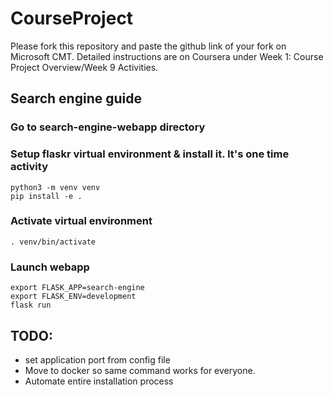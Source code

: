 # CourseProject

Please fork this repository and paste the github link of your fork on Microsoft CMT. Detailed instructions are on Coursera under Week 1: Course Project Overview/Week 9 Activities.

## Search engine guide

### Go to search-engine-webapp directory

### Setup flaskr virtual environment & install it. It's one time activity

    python3 -m venv venv
    pip install -e .


### Activate virtual environment
    . venv/bin/activate

### Launch webapp
    export FLASK_APP=search-engine
    export FLASK_ENV=development
    flask run

## TODO: 
- set application port from config file
- Move to docker so same command works for everyone.
- Automate entire installation process 